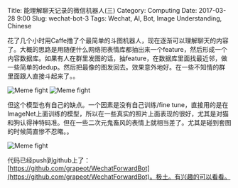 Title: 能理解聊天记录的微信机器人(三)
Category: Computing
Date: 2017-03-28 9:00
Slug: wechat-bot-3
Tags: Wechat, AI, Bot, Image Understanding, Chinese

花了几个小时用Caffe撸了个最简单的斗图机器人，现在逐渐可以理解聊天的内容了。大概的思路是用随便什么网络把表情库都抽出来一个feature，然后形成一个内容数据库。如果有人在群里发图的话，抽feature，在数据库里面找最近邻，做一些简单的dedup。然后把最像的图发回去。效果意外地好。在一些不知情的群里面跟人直接斗起来了。。

<img src="/images/wechat-bot-image-understanding-1.jpg" alt="Meme fight" style="max-width: 600px">

<img src="/images/wechat-bot-image-understanding-2.png" alt="Meme fight" style="max-width: 600px">

但这个模型也有自己的缺点。一个因素是没有自己训练/fine tune，直接用的是在ImageNet上面训练的模型，所以在一些真实的照片上面表现的很好，尤其是对猫和狗认得神特码准。但在一些二次元鬼畜风的表情上就相当差了。尤其是碰到套图的时候简直惨不忍睹。。

<img src="/images/wechat-bot-image-understanding-3.png" alt="Meme fight" style="max-width: 600px">

代码已经push到github上了：[https://github.com/grapeot/WechatForwardBot](https://github.com/grapeot/WechatForwardBot)。极土。有兴趣的可以看看。